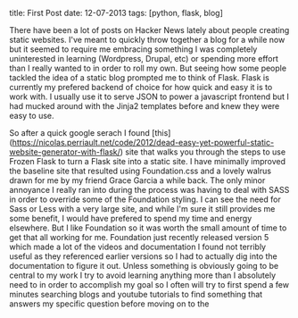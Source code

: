title: First Post
date: 12-07-2013
tags: [python, flask, blog]

There have been a lot of posts on Hacker News lately about people creating static websites. I've meant to quickly throw together a blog for a while now but it seemed to require me embracing something I was completely uninterested in learning (Wordpress, Drupal, etc) or spending more effort than I really wanted to in order to roll my own. But seeing how some people tackled the idea of a static blog prompted me to think of Flask. Flask is currently my prefered backend of choice for how quick and easy it is to work with. I usually use it to serve JSON to power a javascript frontend but I had mucked around with the Jinja2 templates before and knew they were easy to use.

So after a quick google serach I found [this] (https://nicolas.perriault.net/code/2012/dead-easy-yet-powerful-static-website-generator-with-flask/) site that walks you through the steps to use Frozen Flask to turn a Flask site into a static site. I have minimally improved the baseline site that resulted using Foundation.css and a lovely walrus drawn for me by my friend Grace Garcia a while back. The only minor annoyance I really ran into during the process was having to deal with SASS in order to override some of the Foundation styling. I can see the need for Sass or Less with a very large site, and while I'm sure it still provides me some benefit, I would have prefered to spend my time and energy elsewhere. But I like Foundation so it was worth the small amount of time to get that all working for me. Foundation just recently released version 5 which made a lot of the videos and documentation I found not terribly useful as they referenced earlier versions so I had to actually dig into the documentation to figure it out. Unless something is obviously going to be central to my work I try to avoid learning anything more than I absolutely need to in order to accomplish my goal so I often will try to first spend a few minutes searching blogs and youtube tutorials to find something that answers my specific question before moving on to the 
